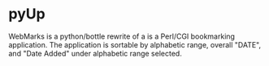 # pyUp

WebMarks is a python/bottle rewrite of a  is a Perl/CGI bookmarking application. The application is  sortable by alphabetic range, overall "DATE", and "Date Added" under alphabetic range selected.
